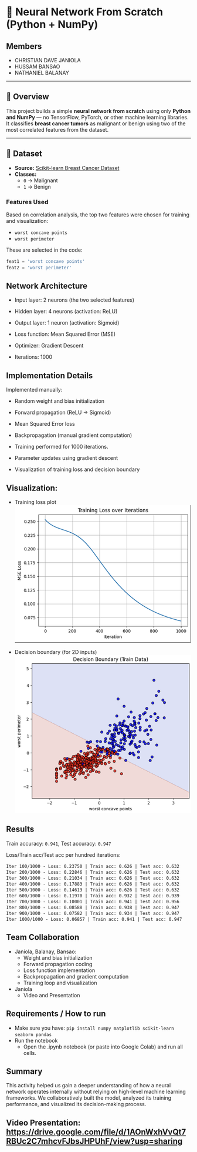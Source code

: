 # 🧠 Neural Network From Scratch (Python + NumPy)

## Members
- CHRISTIAN DAVE JANIOLA  
- HUSSAM BANSAO  
- NATHANIEL BALANAY

---

## 📘 Overview
This project builds a simple **neural network from scratch** using only **Python and NumPy** — no TensorFlow, PyTorch, or other machine learning libraries.  
It classifies **breast cancer tumors** as malignant or benign using two of the most correlated features from the dataset.

---

## 🧩 Dataset
- **Source:** [Scikit-learn Breast Cancer Dataset](https://scikit-learn.org/stable/modules/generated/sklearn.datasets.load_breast_cancer.html)
- **Classes:**  
  - `0` → Malignant  
  - `1` → Benign

### Features Used
Based on correlation analysis, the top two features were chosen for training and visualization:
- `worst concave points`
- `worst perimeter`

These are selected in the code:
```python
feat1 = 'worst concave points'
feat2 = 'worst perimeter'
```
## Network Architecture

- Input layer: 2 neurons (the two selected features)

- Hidden layer: 4 neurons (activation: ReLU)

- Output layer: 1 neuron (activation: Sigmoid)

- Loss function: Mean Squared Error (MSE)

- Optimizer: Gradient Descent

- Iterations: 1000

## Implementation Details
Implemented manually:

- Random weight and bias initialization

- Forward propagation (ReLU → Sigmoid)

- Mean Squared Error loss

- Backpropagation (manual gradient computation)

- Training performed for 1000 iterations.

- Parameter updates using gradient descent

- Visualization of training loss and decision boundary


## Visualization:

- Training loss plot
![alt text](image-2.png)

- Decision boundary (for 2D inputs)
![alt text](image-3.png)

## Results

Train accuracy: `0.941`, Test accuracy: `0.947`

Loss/Train acc/Test acc per hundred iterations:
```
Iter 100/1000 - Loss: 0.23750 | Train acc: 0.626 | Test acc: 0.632
Iter 200/1000 - Loss: 0.22846 | Train acc: 0.626 | Test acc: 0.632
Iter 300/1000 - Loss: 0.21034 | Train acc: 0.626 | Test acc: 0.632
Iter 400/1000 - Loss: 0.17883 | Train acc: 0.626 | Test acc: 0.632
Iter 500/1000 - Loss: 0.14613 | Train acc: 0.626 | Test acc: 0.632
Iter 600/1000 - Loss: 0.11970 | Train acc: 0.932 | Test acc: 0.939
Iter 700/1000 - Loss: 0.10001 | Train acc: 0.941 | Test acc: 0.956
Iter 800/1000 - Loss: 0.08588 | Train acc: 0.938 | Test acc: 0.947
Iter 900/1000 - Loss: 0.07582 | Train acc: 0.934 | Test acc: 0.947
Iter 1000/1000 - Loss: 0.06857 | Train acc: 0.941 | Test acc: 0.947
```
## Team Collaboration

- Janiola, Balanay, Bansao:
  - Weight and bias initialization
  - Forward propagation coding
  - Loss function implementation
  - Backpropagation and gradient computation
  - Training loop and visualization
- Janiola
  - Video and Presentation


## Requirements / How to run
- Make sure you have: `pip install numpy matplotlib scikit-learn seaborn pandas
`
- Run the notebook
  - Open the .ipynb notebook (or paste into Google Colab) and run all cells.

## Summary

This activity helped us gain a deeper understanding of how a neural network operates internally without relying on high-level machine learning frameworks.
We collaboratively built the model, analyzed its training performance, and visualized its decision-making process.

## Video Presentation: https://drive.google.com/file/d/1AOnWxhVvQt7RBUc2C7mhcvFJbsJHPUhF/view?usp=sharing